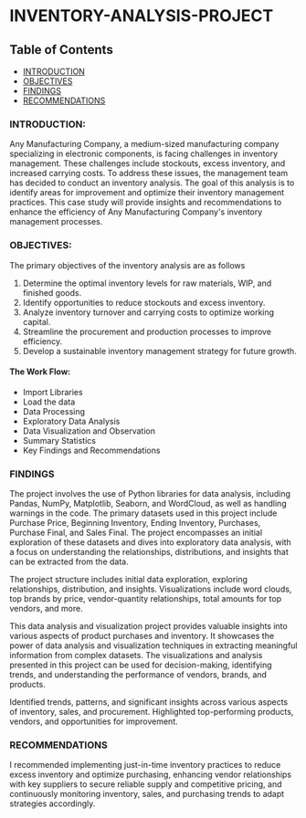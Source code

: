 # INVENTORY-ANALYSIS-PROJECT
## Table of Contents
- [INTRODUCTION](#INTRODUCTION)
- [OBJECTIVES](#OBJECTIVES)
- [FINDINGS](#FINDINGS)
- [RECOMMENDATIONS](#RECOMMENDATIONS)

### INTRODUCTION:
Any Manufacturing Company, a medium-sized manufacturing company specializing in electronic components, is facing challenges in inventory management. These challenges include stockouts, excess inventory, and increased carrying costs. To address these issues, the management team has decided to conduct an inventory analysis. The goal of this analysis is to identify areas for improvement and optimize their inventory management practices. This case study will provide insights and recommendations to enhance the efficiency of Any Manufacturing Company's inventory management processes.

### OBJECTIVES:
The primary objectives of the inventory analysis are as follows
1. Determine the optimal inventory levels for raw materials, WIP, and finished goods.
2. Identify opportunities to reduce stockouts and excess inventory.
3. Analyze inventory turnover and carrying costs to optimize working capital.
4. Streamline the procurement and production processes to improve efficiency.
5. Develop a sustainable inventory management strategy for future growth.

#### The Work Flow:
- Import Libraries
- Load the data
- Data Processing
- Exploratory Data Analysis
- Data Visualization and Observation
- Summary Statistics
- Key Findings and Recommendations

### FINDINGS
The project involves the use of Python libraries for data analysis, including Pandas, NumPy, Matplotlib, Seaborn, and WordCloud, as well as handling warnings in the code. The primary datasets used in this project include Purchase Price, Beginning Inventory, Ending Inventory, Purchases, Purchase Final, and Sales Final. The project encompasses an initial exploration of these datasets and dives into exploratory data analysis, with a focus on understanding the relationships, distributions, and insights that can be extracted from the data.

The project structure includes initial data exploration, exploring relationships, distribution, and insights. Visualizations include word clouds, top brands by price, vendor-quantity relationships, total amounts for top vendors, and more.

This data analysis and visualization project provides valuable insights into various aspects of product purchases and inventory. It showcases the power of data analysis and visualization techniques in extracting meaningful information from complex datasets. The visualizations and analysis presented in this project can be used for decision-making, identifying trends, and understanding the performance of vendors, brands, and products.

Identified trends, patterns, and significant insights across various aspects of inventory, sales, and procurement.
Highlighted top-performing products, vendors, and opportunities for improvement.

### RECOMMENDATIONS
I recommended implementing just-in-time inventory practices to reduce excess inventory and optimize purchasing, enhancing vendor relationships with key suppliers to secure reliable supply and competitive pricing, and continuously monitoring inventory, sales, and purchasing trends to adapt strategies accordingly.
